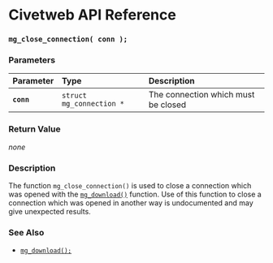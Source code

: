 # Civetweb API Reference

### `mg_close_connection( conn );`

### Parameters

| Parameter | Type | Description |
| :--- | :--- | :--- |
|**`conn`**|`struct mg_connection *`|The connection which must be closed|

### Return Value

*none*

### Description

The function `mg_close_connection()` is used to close a connection which was opened with the
[`mg_download()`](mg_download.md) function. Use of this function to close a connection which
was opened in another way is undocumented and may give unexpected results.

### See Also

* [`mg_download();`](mg_download.md)
